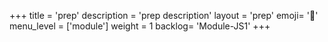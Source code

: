 +++
title = 'prep'
description = 'prep description'
layout = 'prep'
emoji= '📝'
menu_level = ['module']
weight = 1
backlog= 'Module-JS1'
+++



